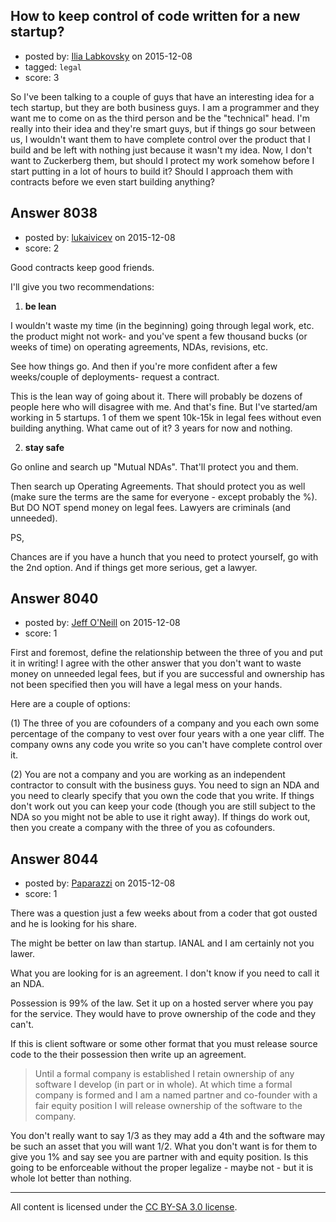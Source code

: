 ## How to keep control of code written for a new startup?

- posted by: [Ilia Labkovsky](https://stackexchange.com/users/7319436/ilia-labkovsky) on 2015-12-08
- tagged: `legal`
- score: 3

So I've been talking to a couple of guys that have an interesting idea for a tech startup, but they are both business guys. I am a programmer and they want me to come on as the third person and be the "technical" head. I'm really into their idea and they're smart guys, but if things go sour between us, I wouldn't want them to have complete control over the product that I build and be left with nothing just because it wasn't my idea. Now, I don't want to Zuckerberg them, but should I protect my work somehow before I start putting in a lot of hours to build it? Should I approach them with contracts before we even start building anything?


## Answer 8038

- posted by: [lukaivicev](https://stackexchange.com/users/5245413/lukaivicev) on 2015-12-08
- score: 2

Good contracts keep good friends. 

I'll give you two recommendations: 

1. **be lean**

I wouldn't waste my time (in the beginning) going through legal work, etc. the product might not work- and you've spent a few thousand bucks (or weeks of time) on operating agreements, NDAs, revisions, etc. 

See how things go. And then if you're more confident after a few weeks/couple of deployments- request a contract. 

This is the lean way of going about it. There will probably be dozens of people here who will disagree with me. And that's fine. But I've started/am working in 5 startups. 1 of them we spent 10k-15k in legal fees without even building anything. What came out of it? 3 years for now and nothing. 

2. **stay safe**

Go online and search up "Mutual NDAs". That'll protect you and them. 

Then search up Operating Agreements. That should protect you as well (make sure the terms are the same for everyone - except probably the %). But DO NOT spend money on legal fees. Lawyers are criminals (and unneeded). 

PS, 

Chances are if you have a hunch that you need to protect yourself, go with the 2nd option. And if things get more serious, get a lawyer. 


## Answer 8040

- posted by: [Jeff O'Neill](https://stackexchange.com/users/46273/jeff-o-neill) on 2015-12-08
- score: 1

First and foremost, define the relationship between the three of you and put it in writing!  I agree with the other answer that you don't want to waste money on unneeded legal fees, but if you are successful and ownership has not been specified then you will have a legal mess on your hands.

Here are a couple of options:

(1) The three of you are cofounders of a company and you each own some percentage of the company to vest over four years with a one year cliff.  The company owns any code you write so you can't have complete control over it.

(2) You are not a company and you are working as an independent contractor to consult with the business guys.  You need to sign an NDA and you need to clearly specify that you own the code that you write.  If things don't work out you can keep your code (though you are still subject to the NDA so you might not be able to use it right away).  If things do work out, then you create a company with the three of you as cofounders.


## Answer 8044

- posted by: [Paparazzi](https://stackexchange.com/users/300272/paparazzi) on 2015-12-08
- score: 1

There was a question just a few weeks about from a coder that got ousted and he is looking for his share.

The might be better on law than startup.  IANAL and I am certainly not you lawer.  

What you are looking for is an agreement.  I don't know if you need to call it an NDA.

Possession is 99% of the law.  Set it up on a hosted server where you pay for the service.  They would have to prove ownership of the code and they can't.  

If this is client software or some other format that you must release source code to the their possession then write up an agreement.  

> Until a formal company is established I retain ownership of any
> software I develop (in part or in whole).  At which time a formal
> company is formed and I am a named partner and co-founder with a fair
> equity position I will release ownership of the software to the
> company.

You don't really want to say 1/3 as they may add a 4th and the software may be such an asset that you will want 1/2.  What you don't want is for them to give you 1% and say see you are partner with and equity position.  Is this going to be enforceable without the proper legalize - maybe not - but it is whole lot better than nothing.  



---

All content is licensed under the [CC BY-SA 3.0 license](https://creativecommons.org/licenses/by-sa/3.0/).
